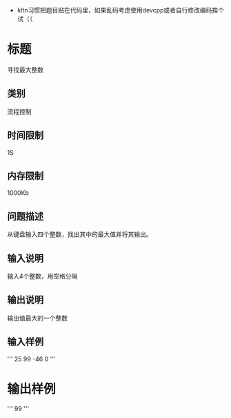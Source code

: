 - kltn习惯把题目贴在代码里，如果乱码考虑使用devcpp或者自行修改编码挨个试（（

# 标题	

寻找最大整数

## 类别	

流程控制

## 时间限制	

1S

## 内存限制	

1000Kb

## 问题描述	

从键盘输入四个整数，找出其中的最大值并将其输出。

## 输入说明	

输入4个整数，用空格分隔

## 输出说明	

输出值最大的一个整数

## 输入样例	

'''
25 99 -46 0
'''

# 输出样例	

'''
99
'''